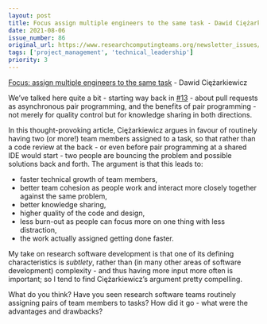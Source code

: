 ```yaml
---
layout: post
title: Focus assign multiple engineers to the same task - Dawid Ciężarkiewicz
date: 2021-08-06
issue_number: 86
original_url: https://www.researchcomputingteams.org/newsletter_issues/0086
tags: ['project_management', 'technical_leadership']
priority: 3
---
```


<!-- markdownlint-disable MD033 -->
<!-- markdownlint-disable MD041 -->
<!-- markdownlint-disable MD049 -->

[Focus: assign multiple engineers to the same task](https://dpc.pw/focus-assign-multiple-engineers-to-the-same-task) - Dawid Ciężarkiewicz

We’ve talked here quite a bit - starting way back in [#13](https://newsletter.researchcomputingteams.org/archive/c2837919-4d09-42d4-bed7-f569120c7d07) - about pull requests as asynchronous pair programming, and the benefits of pair programming - not merely for quality control but for knowledge sharing in both directions.

In this thought-provoking article, Ciężarkiewicz argues in favour of routinely having two (or more!) team members assigned to a task, so that rather than a code review at the back - or even before pair programming at a shared IDE would start - two people are bouncing the problem and possible solutions back and forth.   The argument is that this leads to:

- faster technical growth of team members,
- better team cohesion as people work and interact more closely together against the same problem,
- better knowledge sharing,
- higher quality of the code and design,
- less burn-out as people can focus more on one thing with less distraction,
- the work actually assigned getting done faster.

My take on research software development is that one of its defining characteristics is *subtlety*, rather than (in many other areas of software development) complexity - and thus having more input more often is important; so I tend to find Ciężarkiewicz’s argument pretty compelling.

What do you think?  Have you seen research software teams routinely assigning pairs of team members to tasks?  How did it go - what were the advantages and drawbacks?